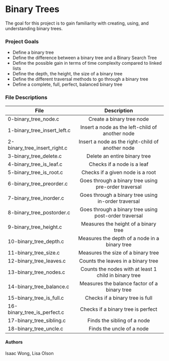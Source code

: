 # Binary Trees
The goal for this project is to gain familiarity with creating, using, and understanding binary trees.

### Project Goals
- Define a binary tree
- Define the difference between a binary tree and a Binary Search Tree
- Define the possible gain in terms of time complexity compared to linked lists
- Define the depth, the height, the size of a binary tree
- Define the different traversal methods to go through a binary tree
- Define a complete, full, perfect, balanced binary tree

### File Descriptions
| File | Description |
| ------------- |:-------------:|
| 0-binary_tree_node.c | Create a binary tree node |
| 1-binary_tree_insert_left.c | Insert a node as the left-child of another node |
| 2-binary_tree_insert_right.c | Insert a node as the right-child of another node |
| 3-binary_tree_delete.c | Delete an entire binary tree |
| 4-binary_tree_is_leaf.c | Checks if a node is a leaf |
| 5-binary_tree_is_root.c | Checks if a given node is a root |
| 6-binary_tree_preorder.c | Goes through a binary tree using pre-order traversal |
| 7-binary_tree_inorder.c | Goes through a binary tree using in-order traversal |
| 8-binary_tree_postorder.c | Goes through a binary tree using post-order traversal |
| 9-binary_tree_height.c | Measures the height of a binary tree |
| 10-binary_tree_depth.c | Measures the depth of a node in a binary tree |
| 11-binary_tree_size.c | Measures the size of a binary tree |
| 12-binary_tree_leaves.c | Counts the leaves in a binary tree |
| 13-binary_tree_nodes.c | Counts the nodes with at least 1 child in binary tree |
| 14-binary_tree_balance.c | Measures the balance factor of a binary tree |
| 15-binary_tree_is_full.c | Checks if a binary tree is full |
| 16-binary_tree_is_perfect.c | Checks if a binary tree is perfect |
| 17-binary_tree_sibling.c | Finds the sibling of a node |
| 18-binary_tree_uncle.c | Finds the uncle of a node |

#### Authors
Isaac Wong, Lisa Olson
